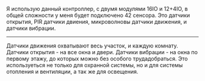 Я использую данный контроллер, с двумя модулями 16IO и 12+4IO, в общей сложности у меня будет подключено 42 сенсора. 
Это датчики открытия, PIR датчики двиения, микроволновы датчики движения, и датчики вибрации.

*** 

Датчики движения охватывают весь участок, и каждую комнату. Датчики открытия - на все окна и двери. Датчики вибрации - на окна по первому этажу, до которых можно без особого трудадобраться. 
Это используеться не только для охранной системы, но и для системы отопления и вентиляции, а так же для освещения. 
